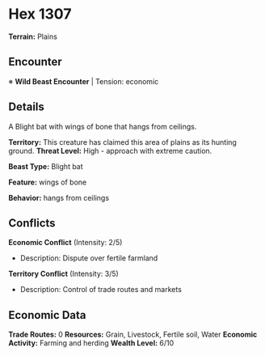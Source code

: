 # Hex 1307

**Terrain:** Plains

## Encounter
※ **Wild Beast Encounter** | Tension: economic

## Details
A Blight bat with wings of bone that hangs from ceilings.

**Territory:** This creature has claimed this area of plains as its hunting ground.
**Threat Level:** High - approach with extreme caution.

**Beast Type:** Blight bat

**Feature:** wings of bone

**Behavior:** hangs from ceilings

## Conflicts
**Economic Conflict** (Intensity: 2/5)
- Description: Dispute over fertile farmland

**Territory Conflict** (Intensity: 3/5)
- Description: Control of trade routes and markets

## Economic Data
**Trade Routes:** 0
**Resources:** Grain, Livestock, Fertile soil, Water
**Economic Activity:** Farming and herding
**Wealth Level:** 6/10
